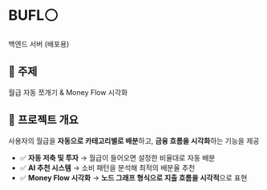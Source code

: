 # BUFL⚪
백엔드 서버 (배포용)
## 📌 주제
월급 자동 쪼개기 & Money Flow 시각화
## 📌 프로젝트 개요
사용자의 월급을 **자동으로 카테고리별로 배분**하고, **금융 흐름을 시각화**하는 기능을 제공
- ✅ **자동 저축 및 투자** → 월급이 들어오면 설정한 비율대로 자동 배분
- ✅ **AI 추천 시스템** → 소비 패턴을 분석해 최적의 배분율 추천
- ✅ **Money Flow 시각화** → **노드 그래프 형식으로 지출 흐름을 시각적**으로 표현
